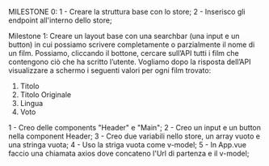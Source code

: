 MILESTONE 0:
1 - Creare la struttura base con lo store;
2 - Inserisco gli endpoint all'interno dello store;

Milestone 1:
Creare un layout base con una searchbar (una input e un button) in cui possiamo
scrivere completamente o parzialmente il nome di un film. Possiamo, cliccando il
bottone, cercare sull’API tutti i film che contengono ciò che ha scritto l’utente.
Vogliamo dopo la risposta dell’API visualizzare a schermo i seguenti valori per ogni
film trovato:
1. Titolo
2. Titolo Originale
3. Lingua
4. Voto

1 - Creo delle components "Header" e "Main";
2 - Creo un input e un button nella component Header;
3 - Creo due variabili nello store, un array vuoto e una stringa vuota;
4 - Uso la striga vuota come v-model;
5 - In App.vue faccio una chiamata axios dove concateno l'Url di partenza e il v-model;




